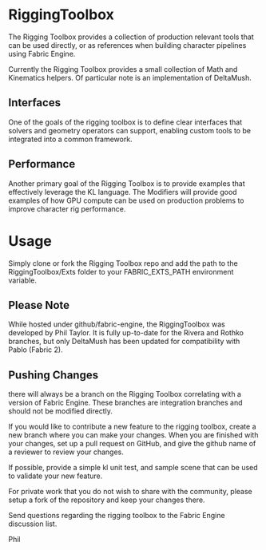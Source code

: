 RiggingToolbox
==============
The Rigging Toolbox provides a collection of production relevant tools that can be used directly, or as references when building character pipelines using Fabric Engine.

Currently the Rigging Toolbox provides a small collection of Math and Kinematics helpers. Of particular note is an implementation of DeltaMush.

Interfaces
--------------
One of the goals of the rigging toolbox is to define clear interfaces that solvers and geometry operators can support, enabling custom tools to be integrated into a common framework. 

Performance
-----------------
Another primary goal of the Rigging Toolbox is to provide examples that effectively leverage the KL language. The Modifiers will provide good examples of how GPU compute can be used on production problems to improve character rig performance.


Usage
=====

Simply clone or fork the Rigging Toolbox repo and add the path to the RiggingToolbox/Exts folder to your FABRIC_EXTS_PATH environment variable. 

Please Note
------------------------

While hosted under github/fabric-engine, the RiggingToolbox was developed by Phil Taylor. It is fully up-to-date for the Rivera and Rothko branches, but only DeltaMush has been updated for compatibility with Pablo (Fabric 2). 

Pushing Changes
------------------------

there will always be a branch on the Rigging Toolbox correlating with a version of Fabric Engine. These branches are integration branches and should not be modified directly. 

If you would like to contribute a new feature to the rigging toolbox, create a new branch where you can make your changes. When you are finished with your changes, set up a pull request on GitHub, and give the github name of a reviewer to review your changes. 

If possible, provide a simple kl unit test, and sample scene that can be used to validate your new feature. 

For private work that you do not wish to share with the community, please setup a fork of the repository and keep your changes there. 

Send questions regarding the rigging toolbox to the Fabric Engine discussion list. 

Phil

